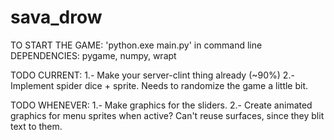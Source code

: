 # sava_drow
TO START THE GAME: 'python.exe main.py' in command line
DEPENDENCIES: pygame, numpy, wrapt

TODO CURRENT:
    1.- Make your server-clint thing already (~90%)
    2.- Implement spider dice + sprite. Needs to randomize the game a little bit.

TODO WHENEVER:
    1.- Make graphics for the sliders.
    2.- Create animated graphics for menu sprites when active? Can't reuse surfaces, since they blit text to them.